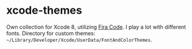 # xcode-themes

Own collection for Xcode 8, utilizing [Fira Code](https://github.com/tonsky/FiraCode).
I play a lot with different fonts. Directory for custom themes: ``~/Library/Developer/Xcode/UserData/FontAndColorThemes``.
